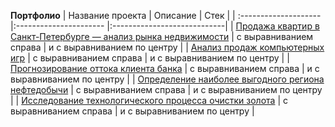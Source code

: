 **Портфолио**
| Название проекта      | Описание           | Стек                   |
| :-------------------- |:---------------------- |:----------------------------|
| [Продажа квартир в Санкт-Петербурге — анализ рынка недвижимости](https://github.com/AnnaTrampa/Portfolio/tree/main/Apartment_Listings_EDA_Progect) | с выравниванием справа | и с выравниванием по центру |
| [Анализ продаж компьютерных игр](https://github.com/AnnaTrampa/Portfolio/tree/main/Game_Sales_DA_Summarizing_Project) | с выравниванием справа | и с выравниванием по центру |
| [Прогнозирование оттока клиента банка](https://github.com/AnnaTrampa/Portfolio/tree/main/Bank%20_Clients_Churn_Supervised_Learning_Project) | с выравниванием справа | и с выравниванием по центру |
| [Определение наиболее выгодного региона нефтедобычи](адрес://ссылки.здесь "Заголовок ссылки") | с выравниванием справа | и с выравниванием по центру |
| [Исследование технологического процесса очистки золота](адрес://ссылки.здесь "Заголовок ссылки") | с выравниванием справа | и с выравниванием по центру |

```python

```
